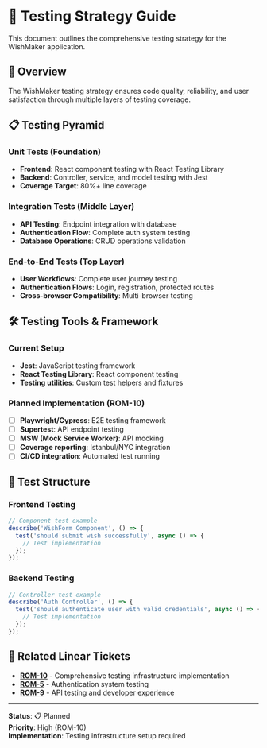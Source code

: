 # 🧪 Testing Strategy Guide

This document outlines the comprehensive testing strategy for the WishMaker application.

## 🎯 Overview

The WishMaker testing strategy ensures code quality, reliability, and user satisfaction through multiple layers of testing coverage.

## 📋 Testing Pyramid

### Unit Tests (Foundation)
- **Frontend**: React component testing with React Testing Library
- **Backend**: Controller, service, and model testing with Jest
- **Coverage Target**: 80%+ line coverage

### Integration Tests (Middle Layer)  
- **API Testing**: Endpoint integration with database
- **Authentication Flow**: Complete auth system testing
- **Database Operations**: CRUD operations validation

### End-to-End Tests (Top Layer)
- **User Workflows**: Complete user journey testing
- **Authentication Flows**: Login, registration, protected routes
- **Cross-browser Compatibility**: Multi-browser testing

## 🛠️ Testing Tools & Framework

### Current Setup
- **Jest**: JavaScript testing framework
- **React Testing Library**: React component testing
- **Testing utilities**: Custom test helpers and fixtures

### Planned Implementation (ROM-10)
- [ ] **Playwright/Cypress**: E2E testing framework
- [ ] **Supertest**: API endpoint testing
- [ ] **MSW (Mock Service Worker)**: API mocking
- [ ] **Coverage reporting**: Istanbul/NYC integration
- [ ] **CI/CD integration**: Automated test running

## 📝 Test Structure

### Frontend Testing
```typescript
// Component test example
describe('WishForm Component', () => {
  test('should submit wish successfully', async () => {
    // Test implementation
  });
});
```

### Backend Testing
```typescript
// Controller test example  
describe('Auth Controller', () => {
  test('should authenticate user with valid credentials', async () => {
    // Test implementation
  });
});
```

## 🎫 Related Linear Tickets

- **[ROM-10](https://linear.app/romcar/issue/ROM-10/)** - Comprehensive testing infrastructure implementation
- **[ROM-5](https://linear.app/romcar/issue/ROM-5/)** - Authentication system testing
- **[ROM-9](https://linear.app/romcar/issue/ROM-9/)** - API testing and developer experience

---

**Status**: 📋 Planned  
**Priority**: High (ROM-10)  
**Implementation**: Testing infrastructure setup required